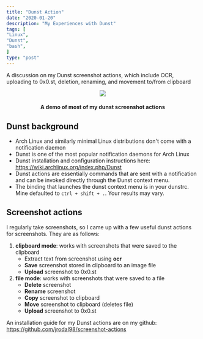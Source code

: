 ```yaml
---
title: "Dunst Action"
date: "2020-01-20"
description: "My Experiences with Dunst"
tags: [
"Linux",
"Dunst",
"bash",
]
type: "post"
---
```


A discussion on my Dunst screenshot actions, which include OCR, uploading to 0x0.st, deletion, renaming, and movement to/from clipboard
<!--more-->

<div align="center"
<figure>
  <img src="https://user-images.githubusercontent.com/35352333/82405961-50555280-9a33-11ea-8240-b690555afc85.gif"  />
  <figcaption>
      <h4>A demo of most of my dunst screenshot actions</h4>
  </figcaption>
</figure>
</div>

## Dunst background

* Arch Linux and similarly minimal Linux distributions don't come with a notification daemon
* Dunst is one of the most popular notification daemons for Arch Linux
* Dunst installation and configuration instructions here: <https://wiki.archlinux.org/index.php/Dunst>
* Dunst actions are essentially commands that are sent with a notification and can be invoked directly through the Dunst context menu.
* The binding that launches the dunst context menu is in your dunstrc. Mine defaulted to `ctrl + shift + .`. Your results may vary.

## Screenshot actions

I regularly take screenshots, so I came up with a few useful dunst actions for screenshots. They are as follows:

1) **clipboard mode**: works with screenshots that were saved to the clipboard
    * Extract text from screenshot using **ocr**
    * **Save** screenshot stored in clipboard to an image file
    * **Upload** screenshot to 0x0.st
2) **file mode**: works with screenshots that were saved to a file
    * **Delete** screenshot
    * **Rename** screenshot
    * **Copy** screenshot to clipboard
    * **Move** screenshot to clipboard (deletes file)
    * **Upload** screenshot to 0x0.st

An installation guide for my Dunst actions are on my github: <https://github.com/jrodal98/screenshot-actions>
